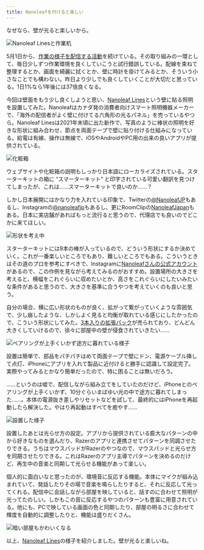 ```yaml
---
title: Nanoleafを付けると楽しい
---
```

なぜなら、壁が光ると楽しいから。

![](https://lh3.googleusercontent.com/docs/ADP-6oEnDFV2ZtDeLUKWEoHIxBXHjb_hHe1Dqgg-54kK3FDWKw2hLg1RfYx5b2etspciWfGg4tfDXL0uDFc989dFfQvauqY9Oe0DHxikrhIvMn_5Mug0lJiZkM4ugLrP7-o1_wT0frtdS6fmVNUyWIYVphsDWyPhevOtz81a2UydGnoJCSvd7yQZ7eL4a21vZEKIzq64T38vuNv25gzQCUm8fkeHhubRfGdp7qA3TmVMkAh0ec0q6XQ0ujSfrlGFcPyrub5gwaFlTTWl2YwWf9PZcjpdzKFy8WsUebTSrQJfJqgkABImJS9lAYPBLJ1dtspsciJcEov_uWfPBiydLYPCaujuKPbI7jWtHystL_tE76RMXWMGy5r2KU0JMR1mBLQL2hIlDvhJEkODYePTRQnnGC3EJa_hOhOp2v7YKc7YXoj5rZgHnUFvNiFq2tY4NMcbm7ML3J2asrrejmjVnU0NJrurpui1kqLXCc61RtJ10jTBR8Jc0SQQXSPzXBrx1zH7RdftoTohNinZQXLoMSn0R4Ol0-1883Z25ne1KLnifOsCm5MK2l_m3IrbvuaPRyl3TANiL70o_kRCeyht_kF6hrGiGuzanPEhwEi3haDwfiPSghIM0qXOPw_Z_U_NfHpDr7JdvoeJxwK27xOZQCQNzi-sueYfKpBuISEyMyyLYuySBCmYh86zkF9UoriLq7ZsYD9I8CoV3WqSDUWxS9ptYsAqxm6ll3ALY5ks1XSrbppm2suyohvhrgIjgcAVdaqai78hizqWAnvSrYJJJpRM1WHVzRM_R_OyAYkHaA93Phxrr0Ciu4WotDcuhn6uv8j4ewIqJSemjy8KVTJ__OYV1TP76lpcAGfU8goygmR_T-EBoKduWD60tRwbSXSAsP0BqLJ7tSeuzLd12dkQ5sWEho4Y_fO8kNNIY87J0p3jc-kgb0zS3qAMz3tBq7pnDmXLS9OS__KR_YgAUYYDdbpSlPDtiCDGSiQR-eTiOH8x09JdnluZrwaWiND9K8twGwBTaY7ZyiXtGeCQrQy5hCb7rrlsSSn28R8aX8IxoCuUG-rrx376MnG_g8fYP4AChktPSarmjucG5yl7-j_9Rjab82VKeDUvdyo2KZr_DFAk0z7LP0xJ_26IDYwGe3Xz2O82ehCfTAk6wnxC--RCJXxRiujnP8IO71dI8LMiwZfesm7q-NQyNBJwIUOKB4DvMwu_yYuHZTmJsxvLnrdO-2AkQzO7oC_0njZXcjX01DgYrLVle9J_Qw "Nanoleaf Linesと作業机")

5月1日から、[作業の様子を配信する活動](https://www.youtube.com/c/r7kamura)を続けている。その取り組みの一環として、毎日少しずつ作業環境を良くしていこうと試行錯誤している。配線を束ねて整理するとか、画面を綺麗に拭くとか、壁に時計を掛けてみるとか、そういう小さなことでも構わない。昨日より少しでも良くしていくことが大切だと思っている。1日1%なら1年後には37倍良くなる。

今回は壁面をもう少し良くしようと思い、[Nanoleaf Lines](https://www.amazon.co.jp/dp/B09MS3359S)という壁に貼る照明を設置してみた。Nanoleafはカナダ発の消費者向けスマート照明機器メーカーで、「海外の配信者がよく壁に付けてる六角形の光るパネル」を売っているやつら。Nanoleaf Linesは2021年末頃に出た新作で、写真のように棒状の照明を好きな形状に組み合わせ、節点を両面テープで壁に貼り付ける仕組みになっている。給電は有線、操作は無線で、iOSやAndroidやPC用の出来の良いアプリが提供されている。

![](https://lh3.googleusercontent.com/docs/ADP-6oGYn0U7FGjsiJXvqS2HfiYY9oDMYfOJE62_NYrXo4iwqX1LGkTjvgppC6AJjBjooOHwwgWQbpTZ24CeJbf3lVLuhw9wrvrXsMBddp8Fh8VasLFc-5JNJ2Q5MZkmXi8FC9Oy0bM1TVp6NN21rQL-WmQD3cB3SJgVVz5qOgYcVkOSjswyUVGqi14TF1Pz5RxL8RiSxmTvu1HwfIYPjRRVG4QvlpECwCVHzQ2cenbayiaSaBoAX-j4w4YEj_HWG_4IpmmHqbh6S8F-iP8sXPHDfvvBDYsX6vKf-az6998ZjN4g__WqvldUc6f-UjX4-gVkZKsLfLtvkvJzwhqU65mpidIHZCVHy8qtlH_9_CdcmeCn-Uwb-fWHveb_J8z8F9a_Rk7iClftxidIy1D0GkDoLsK17I4ywfaYNHEv0-85tCjapeLLWYQh5gViIPqNyFbUUWPFIOkwroxWrJLIh0DLcmraWokm5-5eiw8aifXEHPgqe3l15MpNLwmbb_PeKApQzkJMSTCwPcxPnxiCOy7fADjYJZKL6K7ImrM3xXC0fZNPLkdcLYinPzpkCBJrPIlFnZ9G8FWguqiVJc-QP9aF6jwWFUP8WGIpxKTeWCmutKs2BLDCLNx__3jvWm_AAFtG_OJXMqs6Bf1SdI2BNy8SKkc7P02dshbsSansv17bJlCujnt3Cl5NeEudvyzNcH5KqPyeLZ5xPk-N0EzBiDEzxuVHkj27brpvchnUNHVOVD63VoQYeYEReijogRnJgv8UQE67hXG5pHjX1D4_GuLWS--g2YFq-HXAasz8CyBQQzkXuB7MFWRvyiPa7fa8Q5EBSL_ycdUDYvbRLUf_gG9mD7xFi08CrDdIhvK6gJ_b2jr8BdqnO2uSFlXe-CB3up_f1N0ARP8XYVESMuJZb0uMrET9-JqgSXqSDk94xw872PQsDahr2br4pnSIUXOTFOroZvdUo2RITKJzl-UnrdnkeYqqkYxiFqLdOpUZnr_UDQN-vAz2kCmPj4XQrpDfdmcPOu5V5P737r5H3iqfkGW1-4FMjJQ341pzc9sFJVGonsyKHKTr0dfPcf2O-xeRKRwdLZJXNqCFQJ62OUgWvns7921YsDD4laiHOQCEbQaT82Zroop5gU5-kYqBa21CF0arw9hIPiiofuY9gHW3fG35VxwdpQZQ-DNguTFVSc9os6tRDxygeBATG1QgGda9sqboEuE93xOp7v8D-jxSxyhzgGEgPdZkpGZ-UWGcIe4mHVas9C5pAQ "化粧箱")

ウェブサイトや化粧箱の説明もしっかり日本語にローカライズされている。スターターキットの箱に “スマーターキット” と印字されている可愛い翻訳を見つけてしまったが、これは……スマーターキットで良いのか……？

しかし日本展開にはかなり力を入れている印象で、Twitterの[@NanoleafJP](https://twitter.com/NanoleafJP)もあるし、Instagramの[@nanoleafjp](https://www.instagram.com/nanoleafjp/)もあるし、更にRoomClipの[NanoleafJapan](https://roomclip.jp/myroom/5824865)もある。日本に実店舗があればもっと流行ると思うので、代理店でも良いのでどこかに来てほしい。

![](https://lh3.googleusercontent.com/docs/ADP-6oHC3eZ6e0S03EwefDvKCWxqD_KQ6vBrEoqF2KxcamiCIk6yyejcPT9GH0G6AMJPGKpSdx-ORBr0dYOdRalKWSBWyomQuFENKCUduZPFrxoJkRWvpvI5uAssJCiYBFFKqlAsKAq0sBVB4uJ301vAw54Xr-DfCdpUEnhI7vlvST7chhh8tWpJWFs8JHgapJiuH5NlUoL99_Ore1JNf4dD8cH3uuycgPeP2530fGjbXetyYPeIutZSLIB1lHlCDp_el5k6cMaOmL9VbV_trVDk8izHjH9fSn_cjePUAqa1s_veCknw4-i3ob7KlDTEN6OliOhM8JX37rESfXwkh5a5NP5eUd-_ENiktyTtS-SVyz1bFdMqUFoT1WxYZlUZo13bHwQC49Bw34jGUBAR5yvlmsRaVn4gjE29Nwn8DjF0iM7OkQT32_SAQpOH7_Z3_uZeRoPU8_Q4a3nei76E6CPKOdU9_QVRcIOKEGyquOM4Q7E8LwxJ3hW_G_rjARyOzG_NEspFjOGoID1FnomJF5WUb6DOwfk_zzL0S0VdExHFzRKHQ2Vv77ACwsEGuw2D_8KtvfWv8mgucuHC9MBeFUSXfMWxYwp0D16UKoJAFKkrkaOavyqk0fWzxm9Z6SfWgarCZXhAZ9aO6j0Ngts3516YDHiPfktHeOjHh8xlFSi9sAOl4WScmtmFyw64ZlAc9P8QZlzBVcSD0Qr7ropF7xcxrTnPZ5J1FCBQqH0CcLuDSrMW7CLgXCDcVorYCqXRvLPI46Mljva94cyuvaJFK7H-6Q5jJOYfPA3IM1aNUW7f-y_ZGVdb_UcvrFmhbFxuODw1zYDBY3h5n1-6gdYX7wBWydI-r3smjk4G1dalkF1slqPntceJu2hcaC8iQr5QL85Oh33i995lVqgoydGDWLpMff9uKqj8cFPwSqjdUywkUZi9wkLo8pNSzhd_75BsO3Vlq3T4eAdM9bWtnnn8i-QfNRNACoytKkgH_S8kqR2vvonUoCloF305FU6Pq2RQfZkwYovTVx5WwFt3De3gLYjd7BW_QaDFy_4N6uzJ26PB79ZygzcN4XB6QkFkbtLFLWMigJOXwGtD9Al9G6CcBN6u72AC1z05ByzgTRtLawWc_Ot7YrKN3M9AW-8_74o-PjrSIhbi8CmEqDwg2ioHjCdzbD8rkmr4KF0QCJ-MRiYGv9YWFHPp6pDcUSpR8mY6XzKAmLXGx38nN5AnaoXK5RkIcAKI2p1o2mc2lRUn-UG0H8PeWzwC "形状を考え中")

スターターキットには9本の棒が入っているので、どういう形状にするか決めていく。これが一番楽しいところでもあり、難しいところでもある。こういうときはその道のプロを参考にすべきで、Instagramに[Nanoleafさんの公式アカウント](https://www.instagram.com/nanoleaf/)があるので、この作例を見ながら考えてみるのがおすすめ。設置場所の大きさを考えると、横幅をこれぐらいに収めたいとか、高さをこれぐらいにしたいみたいな条件があると思うので、大きさを基準に合うやつを考えていくのも良いと思う。

自分の場合、横に広い形状のものが良く、拡がって繋がっていくような雰囲気で、少し崩したような、しかしよく見ると均衡が取れている感じにしたかったので、こういう形状にしてみた。[3本入りの拡張パック](https://www.amazon.co.jp/dp/B09JHSG2R5)が売られており、どんどん大きくしていけるので、徐々に部屋中の壁が侵食されていきたい……

![](https://lh3.googleusercontent.com/docs/ADP-6oHDBcGOajqIBrRRsjTu3Qkhbs49h7bHl5l5H4VPJudfMOiiGCyx_ypAfKPeE06ueldvww_x9J7BDKLhq3hUknnjguFxy7KHLSmDgkn0ZxwnFr_MGNMQMNw4ZadHo3Sxwf4JzT6ObqPAb9tFeO6dNj5aw2IaajnIsdphwOMk4zT-V-Gwmydv6MTCjuFaVuufTlT0wDomU8R3zLdXGQs6Perxnkuo-ujPeRaeQpKSbYTjf0Fk377uilvyV5P-aVas8Z9HEQzHshMfzOevxuknA8Roz1t8IjWaEt8eiv6fTiE1tZe1OhBFvLrK2o-8SaadhqtDFoxWGmcv7DO5o-qaPvIleGZRRxOezQUr0AKJpqMgRxpX5qe6DpEqiKuH-TGlby3P7VCMgwa60ibRsRHH_ve9hYT4SXWZ-HME3KqM21LnIZPeEr0m4P4LvN-vY4bhrXCgW2Ftj2d8P7kl_Wr6R2JQ0pz58mGncQ8Keqqwy2mJEGpizp6WjPaBlFtbzMygXbf0QOe9_JsM3q-7pdeZTtsPTkBnlXNdWsuOJ6hZUEZH6EQYjDJZUKZTiYmfo7NmAxGchk6VQpIh2L7D-0EosfG0hJHH6eGgEFmbz8corFmv3PhQPW-sm-a6Jp8Y50IM-LClhCctEvmYtyvlLZxA56W_gAuRgI7n3BLgytUo9PxeonfzJdk0k8xk87RAt8kiNCYM-CUTC2EvNn4R3qirLy10ANq6qzZtcVfFc9oSzocZfsahUwea16baTi8W-EbG_eZQYQq3U6lEanPUHs5NiTNvodzO4qe_N3EJuAjrKm56ukL8dW9ZHcNWxTyM7do9MLXbLUs-Dgh3p5nRcoW6k0P8Q-5zHke7VhgmgAPDSady0tOwh44SHe1ZF-xlbvAHV-B8SIHxauXLoLCzA0upHYV_tZrIGUxh2xCc2L1KAdD58MoezqFOrJDGtZTmEhFWmXRGxHRWs-g2ylRAgNPOXG0NjGpiOIY6wJIDgxdGC1flW1dZYs2AcH2zpip6sqp_0w47nTT3vNpV9YEmbqDrhfP1pmb7BN3UlGIcnhIEu8oFwvaR2O5Uh1CONpvNp-wReYknVZA6lkACkY68m4goO094I8yV4tgEZLw_yF9DtpS1AZEUWOhr6ia1Ep9zkeCOcVl2vOlZitOwBnwRN-V9ruPNdOA2QeUAnzkL3o3nkKOBZBo0lP0yxFHFpozNPDE-xB7M3XxalSLvHQeD7Hww1uiIgx-PcRGEQYczSgFI2BKMQhzC "ペアリングが上手くいかず途方に暮れている様子")

設置は簡単で、部品をパチパチはめて両面テープで壁にドン、電源ケーブル挿して点灯、iPhoneにアプリを入れて製品に近付けると勝手に認識して設定完了。実際やってみるとかなり簡単だったので、特に困ることは無いだろう。

……というのは嘘で、配信しながら組み立てをしていたのだけど、iPhoneとのペアリングが上手くいかず、10分ぐらいまばゆい光の中で途方に暮れてしまった……。本体の電源抜き差しやリセットなどを試して、最終的にはiPhoneを再起動したら解決した。やはり再起動はすべてを癒やす……

![](https://lh3.googleusercontent.com/docs/ADP-6oHkzh-voL6bpH6fnZeJu1pEASMpxkmxweukmPPX4ee-kIoA497HB9TN8WMiweBPwcjYYVhjkOdMJX1-nPQD84qE0YRZkQ-cBr__boimDIfFEwwuKfk_g-93jfCb93JzL_v4fYTOdFD2WFLwZ5HTVmgJoHCNJXJis8ex5uZotwjan-CxagpDQXLXjQZFObPPLdUIU7oUjSfjz_qlzE1Ydk2tH-WAO0IOt6wJKiadLTXxqFg93TifDCKZKC13D3ngNEPNQxS8vquoZVyPC9VK--q8Ixfdnq_d2idmtokdnzD3Zxz-suXp0ytm7b1uZ_c6Y56itdwZXzAogsv0-mA_69amISMDGVkIGp_iDwWRDYvA0UM-9z1Cya3ut2aA58Oeaj65IOmoRlBpwc-mSrTcIS4IpJ5d7rSaPHzj2VleqHad2ZAFw40f2p3MQYtIVvpOmi-BtwTVtBu-yAHM8ubXgxrMuaHM6Rny3kw3ot9P3oCtWVaMswR3d6fvq04HSdMFNmMX0kLHZCFwAmLN10z-2fLMXDxVtmKGrqXPreg8MIoI20PVaZBKhD-LidcLAZf-g2eV0LM2I9hZl8xXe5v57VdT4KxQVNmzj8sheM4GTGOkwlnCnXl7jd0W9G-27ikIQ7D_NnYabgodZmcIaCyMI3Wrz_FZeGY0-w82gTQgkhK6jFkz_303PDkOhltdFqngv_uy0gFwA0K__3jxAmQCdbl78u5A4hdmDrQbVA8_FvmPkl-zSqCcaawwP44Z17bpLfYpnDOVq4Ek0eUTKoe92jmTqWYbVWyw9utyhJqEDWldLY5460npQivsxOke7Ye6pZatlkEtL_3ZVnqgsuqZU4UCHKs8MPq7IH23JefPiwvw7--XDVBKUrxw7zppKK0RdA0Kt0EVdfPTqZyhpwUETuw1P0axEs2PFZ4oiUQItpTmYMFo7yzBEWQ5l-tvk_yWidhytHAXvC1-dFyTQ34MVukywfkzGT-VCuwpcS8JFOpSbnY1DrQDYRfY6qibRZ5CKj00zDEbiNn4QLm8mCK5ThOwQonqOe0Tg9-fx2-xVF6fpbUhSM6I3D_AP89OFHknvYWoKt-udhUKRkacNFxe4MyzozH08aepRFySvK6JU7ddhqQ3U_s64mpE9T-HUvwJQP_ZGAkn_G-EETcWGRKD1Sz50J7qd7skQxbqQe_qYXPCPPqDXJ-OOmT5hy0Q7Y9v61vOz86V7ZK-vGEGMM20KdO1L-ztif9SO5r_ItqGRsHiMemwvA "設置した様子")

設置したあとは光らせ方の設定。アプリから提供されている膨大なパターンの中から好きなものを選んだり、Razerのアプリと連携させてパターンを同調させたりできる。うちはマウスパッドがRazerのやつなので、マウスパッドと光らせ方を同期させたりできる。これはRazerのアプリ主導でパターンを決めるのだけど、再生中の音楽と同期して光らせる機能があって楽しい。

個人的に面白いなと思ったのが、環境音に反応する機能。本体にマイクが組み込まれていて、発話したりその場で音楽を鳴らしたりすると、それに反応して光ってくれる。配信中に会話しながら部屋を映していると、話すのに合わせて照明が光ってたのしい。しかもこの音に反応するやつのパターンも豊富に用意されている。他にも、PCで映している画面の色と同期したり、部屋の明るさに合わせて輝度を自動的に調整したりと、機能は盛りだくさん。

![](https://lh3.googleusercontent.com/docs/ADP-6oGKB6ryHaEOCgT4P8rbjz_IW7-eye7-SA8um2jmuJhSDEWjTKBG_oMIWLogqubGDngzXKsokoitB29VXftWe0yN3QHrD-9oLMSnREPc3yyAVQdXKuQlTZqBJKrDC2FCk0JLK3ELYDz1XQ6aFqvlWo8tS2wTFRCenR0q7QHT_R-Wa0aVpixV7k2aI6zluqNr8w-K-bXCVPElkiEYisOXEJo6qjao72mXM7Qk_U5Wd_FNVIeFXFt6pw1ZYA5axFITAo-N0gvdn9xmPdKU9-qodXnzsPFYZ4-igKW0N-CsJmSqrElOo9WQO1K3XYH2K01eOtSg77yhUeAW-SeOi51ArnNQ8Ax3gei4Z_Eeuv2gTLDmSM21q45218ANZf_6zFQhsC9H3e1Kbf2ZOHAEYchrTIVYkTHwrLQIpH0sFlgouGazo9psEyk2b67GI8-d2YYiCqvXyLv-2KoWA8wqpQvPIeQLngVAqHx8pVB_YFqijndufLSZGDEJPcoN56eAUPwaXT5Awz3RTvB_HJYPvYiG7Ng3o4BCbyx1KCbSGfovgVDUJwKlpo14M8rtlQxoIfVXlMNFAKDiGoEquAt8ZnGoIQDtYvTaHcBv7QupOGEXMWiPthXv8XrfGR_zRvUARFvKmCMabbbdUr6VGenZxmuUw1rTmoTwa7_-8OkYb7NGTLvtJ05CHxCO5aMTWCupCF_n-K2H4XQTVml6fYyVchSmDBSJVhSCigXAMmQwWFoUpC1VP_Uce247NAhc_WnCdqJXrYQE0w2le0QoRKfun238onU4VH3vVC1jpMdjdiBrioY6yFwc1NcqHOFCrzoD2_ChGaSDLomuFc_jGvnFzs97HKNkEVCapElO_XksanuOMspFiC4tLcCrVBPDkY4mkqAHjVt6bAz3IvyjaeHNlh751VA9YEB7N6JHoersvIYsl2a3jdbqYHIROCNLe-PDS-FtEmOVG0q_33daZFeTOOrSr6LYrWEHD7JYJuZz02btqwMDYKOcmF3zmORCdQw61ywARtmZp6OXglLmu1NVNNPGPTionJ6-hCeInJRmvlLJZBI1Lq2MLBQ4fVt_du4jXx2H4t4_98lahHtNUTvbz_PactczcT2HzYIRTtUQlvfTATmf2W3to_TnKcz1hn83zm4lZtdEDvMamtHthwEK0biUgagX_0cogg9x8bofO4r14zOdziHBpQ1B6zsnmJn6z5XQUR4hnsDqKDMNESH5MDoVuKjG4Qk6nf6XYcrP6cBwctAVuG5g9Q "暗い部屋もかわいくなる")

以上、[Nanoleaf Lines](https://www.amazon.co.jp/dp/B09MS3359S)の様子を紹介しました。壁が光ると楽しいね。
